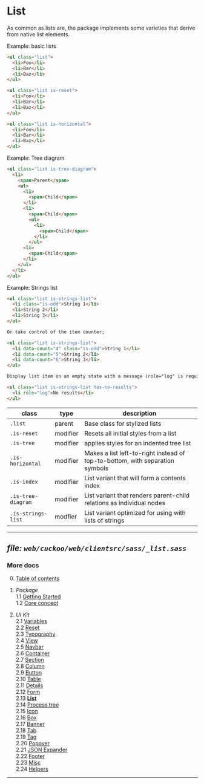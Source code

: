# List

As common as lists are, the package implements some varieties that derive
from native list elements.

Example: basic lists
```html
<ul class="list">
  <li>Foo</li>
  <li>Bar</li>
  <li>Baz</li>
</ul>

<ul class="list is-reset">
  <li>Foo</li>
  <li>Bar</li>
  <li>Baz</li>
</ul>

<ul class="list is-horizontal">
  <li>Foo</li>
  <li>Bar</li>
  <li>Baz</li>
</ul>
```

Example: Tree diagram
```html
<ul class="list is-tree-diagram">
  <li>
    <span>Parent</span>
    <ul>
      <li>
        <span>Child</span>
      </li>
      <li>
        <span>Child</span>
        <ul>
          <li>
            <span>Child</span>
          </li>
        </ul>
      <li>
        <span>Child</span>
      </li>
    </ul>
  </li>
</ul>
```

Example: Strings list
```html
<ul class="list is-strings-list">
  <li class="is-odd">String 1</li>
  <li>String 2</li>
  <li>String 3</li>
</ul>

Or take control of the item counter;

<ul class="list is-strings-list">
  <li data-count="4" class="is-odd">String 1</li>
  <li data-count="5">String 2</li>
  <li data-count="6">String 3</li>
</ul>

Display list item on an empty state with a message (role="log" is required)

<ul class="list is-strings-list has-no-results">
  <li role="log">No results</li>
</ul>
```

| class              | type     | description                                                                  |
| ------------------ | -------- | ---------------------------------------------------------------------------- |
| `.list`            | parent   | Base class for stylized lists                                                |
| `.is-reset`        | modifier | Resets all initial styles from a list                                        |
| `.is-tree`         | modifier | applies styles for an indented tree list                                     |
| `.is-horizontal`   | modifier | Makes a list left-to-right instead of top-to-bottom, with separation symbols |
| `.is-index`        | modifier | List variant that will form a contents index                                 |
| `.is-tree-diagram` | modifier | List variant that renders parent-child relations as individual nodes         |
| `.is-strings-list` | modfier  | List variant optimized for using with lists of strings                       |

---
_file: `web/cuckoo/web/clientsrc/sass/_list.sass`_
---

### More docs

0. [Table of contents](../index.md)

1. _Package_  
  1.1 [Getting Started](../package/getting-started.md)  
  1.2 [Core concept](../package/concept.md)  

2. _UI Kit_  
  2.1 [Variables](./var.md)  
  2.2 [Reset](./reset.md)  
  2.3 [Typography](./typography.md)  
  2.4 [View](./view.md)  
  2.5 [Navbar](./navbar.md)  
  2.6 [Container](./container.md)  
  2.7 [Section](./section.md)  
  2.8 [Column](./column.md)  
  2.9 [Button](./button.md)  
  2.10 [Table](./table.md)  
  2.11 [Details](./details.md)  
  2.12 [Form](./form.md)  
  2.13 **[List](./list.md)**  
  2.14 [Process tree](./process-tree.md)  
  2.15 [Icon](./icon.md)  
  2.16 [Box](./box.md)  
  2.17 [Banner](./banner.md)  
  2.18 [Tab](./tab.md)  
  2.19 [Tag](./tag.md)  
  2.20 [Popover](./popover.md)  
  2.21 [JSON Expander](./json-expander.md)  
  2.22 [Footer](./footer.md)  
  2.23 [Misc](./misc.md)  
  2.24 [Helpers](./helpers.md)  

---
